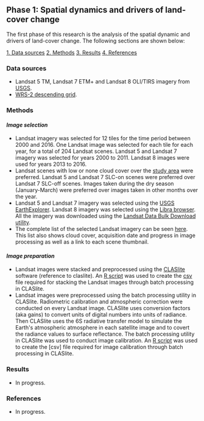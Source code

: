 ## **Phase 1: Spatial dynamics and drivers of land-cover change**

The first phase of this research is the analysis of the spatial dynamic and drivers of land-cover change. The following sections are shown below:

[1. Data sources](#data-sources)
[2. Methods](#methods)
[3. Results](#results)
[4. References](#references)

### Data sources 
* Landsat 5 TM, Landsat 7 ETM+ and Landsat 8 OLI/TIRS imagery from [USGS](http://landsat.usgs.gov/index.php).
* [WRS-2 descending grid](http://landsat.usgs.gov/tools_wrs-2_shapefile.php). 

### Methods 

#### *Image selection*
* Landsat imagery was selected for 12 tiles for the time period between 2000 and 2016. One Landsat image was selected for each tile for each year, for a total of 204 Landsat scenes. Landsat 5 and Landsat 7 imagery was selected for years 2000 to 2011. Landsat 8 images were used for years 2013 to 2016.
* Landsat scenes with low or none cloud cover over the [study area](index.html#study-area) were preferred. Landsat 5 and Landsat 7 SLC-on scenes were preferred over Landsat 7 SLC-off scenes. Images taken during the dry season (January-March) were preferred over images taken in other months over the year.
* Landsat 5 and Landsat 7 imagery was selected using the [USGS EarthExplorer](http://earthexplorer.usgs.gov/). Landsat 8 imagery was selected using the [Libra browser](https://libra.developmentseed.org/). All the imagery was downloaded using the [Landsat Data Bulk Download utility](http://earthexplorer.usgs.gov/bulk).
* The complete list of the selected Landsat imagery can be seen <a href="https://docs.google.com/spreadsheets/d/1HMtOeW7eo_KRrg6BND2eItIp7VS1p0e_YWS3_YHaYEM/edit?usp=sharing" target="_blank">here</a>. This list also shows cloud cover, acquisition date and progress in image processing as well as a link to each scene thumbnail.

#### *Image preparation*
* Landsat images were stacked and preprocessed using the [CLASlite](http://claslite.carnegiescience.edu/en/) software (reference to claslite). An [R script](https://github.com/amsantac/cuproject/blob/gh-pages/code/stackLandsatCSV.R) was used to create the [csv](https://github.com/amsantac/cuproject/blob/gh-pages/other/processing/landsat/CLASliteCSVs/stack_2000_2014.csv) file required for stacking the Landsat images through batch processing in CLASlite.
* Landsat images were preprocessed using the batch processing utility in CLASlite. Radiometric calibration and atmospheric correction were conducted on every Landsat image. CLASlite uses conversion factors (aka gains) to convert units of digital numbers into units of radiance. Then CLASlite uses the 6S radiative transfer model to simulate the Earth's atmospheric atmosphere in each satellite image and to covert the radiance values to surface reflectance. The batch processing utility in CLASlite was used to conduct image calibration.  An [R script]() was used to create the [csv] file required for image calibration through batch processing in CLASlite.    

### Results 
* In progress.

### References 
* In progress.
